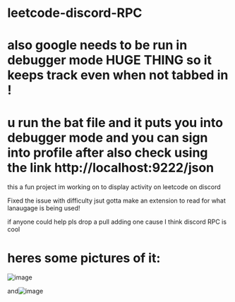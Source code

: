 # leetcode-discord-RPC


# also google needs to be run in debugger mode HUGE THING so it keeps track even when not tabbed in !

# u run the bat file and it puts you into debugger mode and you can sign into profile after also check using the link http://localhost:9222/json

 this a fun project im working on to display activity on leetcode on discord

Fixed the issue with difficulty jsut gotta make an extension to read for what lanaugage is being used!

if anyone could help pls drop a pull adding one cause I think discord RPC is cool

# heres some pictures of it:

![image](https://github.com/user-attachments/assets/ef69868b-741b-464e-9b4c-e760a8bee9ed)




and![image](https://github.com/user-attachments/assets/47ec1917-571d-4e63-ab20-5e288e5cc52b)



